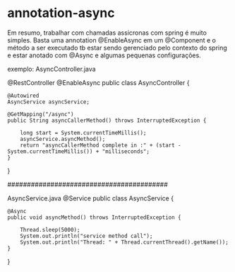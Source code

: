 # annotation-async

Em resumo, trabalhar com chamadas assicronas com spring é muito simples. Basta uma annotation @EnableAsync em um @Component e o método a ser executado tb estar sendo gerenciado pelo contexto do spring e estar anotado com @Async e algumas pequenas configurações.

exemplo:
AsyncController.java

@RestController
@EnableAsync
public class AsyncController {
	
	@Autowired
	AsyncService asyncService;

	@GetMapping("/async")
	public String asyncCallerMethod() throws InterruptedException {
		
		long start = System.currentTimeMillis();
		asyncService.asyncMethod();
		return "asyncCallerMethod complete in :" + (start - System.currentTimeMillis()) + "milliseconds";
	}
}

#########################################

AsyncService.java
@Service
public class AsyncService {

	@Async
	public void asyncMethod() throws InterruptedException {

		Thread.sleep(5000);
		System.out.println("service method call");
		System.out.println("Thread: " + Thread.currentThread().getName());
	}
}


